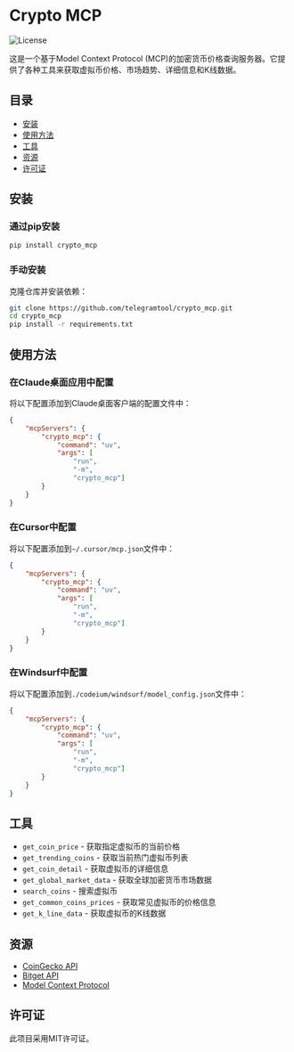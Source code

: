 # Crypto MCP

![License](https://img.shields.io/badge/license-MIT-blue.svg)

这是一个基于Model Context Protocol (MCP)的加密货币价格查询服务器。它提供了各种工具来获取虚拟币价格、市场趋势、详细信息和K线数据。

## 目录

* [安装](#安装)
* [使用方法](#使用方法)
* [工具](#工具)
* [资源](#资源)
* [许可证](#许可证)

## 安装

### 通过pip安装

```bash
pip install crypto_mcp
```

### 手动安装

克隆仓库并安装依赖：

```bash
git clone https://github.com/telegramtool/crypto_mcp.git
cd crypto_mcp
pip install -r requirements.txt
```

## 使用方法

### 在Claude桌面应用中配置

将以下配置添加到Claude桌面客户端的配置文件中：

```json
{
    "mcpServers": {
        "crypto_mcp": {
            "command": "uv",
            "args": [
                "run",
                "-m",
                "crypto_mcp"]
        }
    }
}
```

### 在Cursor中配置

将以下配置添加到`~/.cursor/mcp.json`文件中：

```json
{
    "mcpServers": {
        "crypto_mcp": {
            "command": "uv",
            "args": [
                "run",
                "-m",
                "crypto_mcp"]
        }
    }
}
```

### 在Windsurf中配置

将以下配置添加到`./codeium/windsurf/model_config.json`文件中：

```json
{
    "mcpServers": {
        "crypto_mcp": {
            "command": "uv",
            "args": [
                "run",
                "-m",
                "crypto_mcp"]
        }
    }
}
```

## 工具

* `get_coin_price` - 获取指定虚拟币的当前价格
* `get_trending_coins` - 获取当前热门虚拟币列表
* `get_coin_detail` - 获取虚拟币的详细信息
* `get_global_market_data` - 获取全球加密货币市场数据
* `search_coins` - 搜索虚拟币
* `get_common_coins_prices` - 获取常见虚拟币的价格信息
* `get_k_line_data` - 获取虚拟币的K线数据

## 资源

* [CoinGecko API](https://www.coingecko.com/en/api)
* [Bitget API](https://bitgetlimited.github.io/apidoc/en/spot)
* [Model Context Protocol](https://github.com/hyperbrowserai/mcp)

## 许可证

此项目采用MIT许可证。
